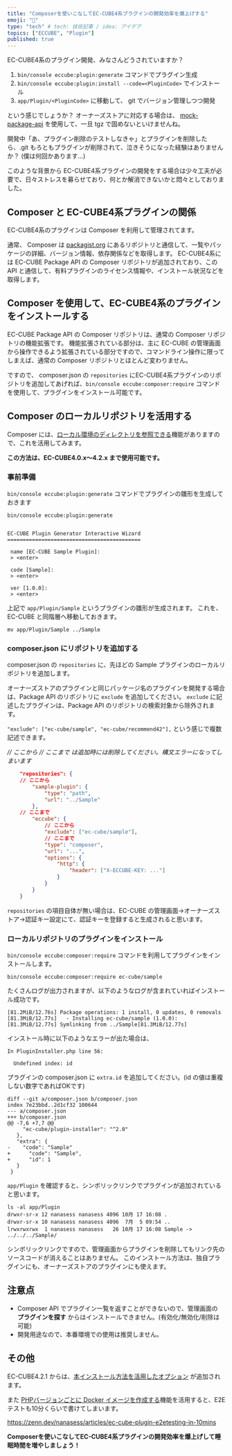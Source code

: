 ```yaml
---
title: "Composerを使いこなしてEC-CUBE4系プラグインの開発効率を爆上げする"
emoji: "🐎"
type: "tech" # tech: 技術記事 / idea: アイデア
topics: ["ECCUBE", "Plugin"]
published: true
---
```

EC-CUBE4系のプラグイン開発、みなさんどうされていますか？

1. `bin/console eccube:plugin:generate` コマンドでプラグイン生成
2. `bin/console eccube:plugin:install --code=<PluginCode>` でインストール
3. `app/Plugin/<PluginCode>` に移動して、 git でバージョン管理しつつ開発

という感じでしょうか？
オーナーズストアに対応する場合は、 [mock-package-api](https://doc4.ec-cube.net/plugin_mock_package_api) を使用して、一旦 tgz で固めないといけませんね。

開発中「あ、プラグイン削除のテストしなきゃ」とプラグインを削除したら、.git もろともプラグインが削除されて、泣きそうになった経験はありませんか？
(僕は何回かあります...)

このような背景から EC-CUBE4系プラグインの開発をする場合は少々工夫が必要で、日々ストレスを募らせており、何とか解消できないかと悶々としておりました。


## Composer と EC-CUBE4系プラグインの関係

EC-CUBE4系のプラグインは Composer を利用して管理されてます。

通常、 Composer は [packagist.org](https://packagist.org/) にあるリポジトリと通信して、一覧やパッケージの詳細、バージョン情報、依存関係などを取得します。
EC-CUBE4系には EC-CUBE Package API の Composer リポジトリが追加されており、この API と通信して、有料プラグインのライセンス情報や、インストール状況などを取得します。

## Composer を使用して、EC-CUBE4系のプラグインをインストールする

EC-CUBE Package API の Composer リポジトリは、通常の Composer リポジトリの機能拡張です。
機能拡張されている部分は、主に EC-CUBE の管理画面から操作できるよう拡張されている部分ですので、コマンドライン操作に限ってしまえば、通常の Composer リポジトリとほとんど変わりません。

ですので、 composer.json の `repositories` にEC-CUBE4系プラグインのリポジトリを追加してあげれば、`bin/console eccube:composer:require` コマンドを使用して、プラグインをインストール可能です。

## Composer のローカルリポジトリを活用する

Composer には、[ローカル環境のディレクトリを参照できる](https://getcomposer.org/doc/05-repositories.md#path)機能がありますので、これを活用してみます。

**この方法は、EC-CUBE4.0.x〜4.2.x まで使用可能です。**

### 事前準備

`bin/console eccube:plugin:generate` コマンドでプラグインの雛形を生成しておきます

```shell
bin/console eccube:plugin:generate


EC-CUBE Plugin Generator Interactive Wizard
===========================================

 name [EC-CUBE Sample Plugin]:
 > <enter>

 code [Sample]:
 > <enter>

 ver [1.0.0]:
 > <enter>
```

上記で `app/Plugin/Sample` というプラグインの雛形が生成されます。
これを、 EC-CUBE と同階層へ移動しておきます。

```
mv app/Plugin/Sample ../Sample
```

### composer.json にリポジトリを追加する

composer.json の `repositories` に、先ほどの Sample プラグインのローカルリポジトリを追加します。

オーナーズストアのプラグインと同じパッケージ名のプラグインを開発する場合は、Package API のリポジトリに `exclude` を追加してください。
`exclude` に記述したプラグインは、Package API のリポジトリの検索対象から除外されます。

`"exclude": ["ec-cube/sample", "ec-cube/recommend42"],` という感じで複数記述できます。

*// ここから // ここまで は追加時には削除してください。構文エラーになってしまいます*

```json
    "repositories": {
    // ここから
        "sample-plugin": {
            "type": "path",
            "url": "../Sample"
        },
    // ここまで
        "eccube": {
            // ここから
            "exclude": ["ec-cube/sample"],
            // ここまで
            "type": "composer",
            "url": "...",
            "options": {
                "http": {
                    "header": ["X-ECCUBE-KEY: ..."]
                }
            }
        }
    }
```

`repositories` の項目自体が無い場合は、EC-CUBE の管理画面→オーナーズストア→認証キー設定にて、認証キーを登録すると生成されると思います。

### ローカルリポジトリのプラグインをインストール

`bin/console eccube:composer:require` コマンドを利用してプラグインをインストールします。

```shell
bin/console eccube:composer:require ec-cube/sample
```

たくさんログが出力されますが、以下のようなログが含まれていればインストール成功です。

```
[81.2MiB/12.76s] Package operations: 1 install, 0 updates, 0 removals
[81.3MiB/12.77s]   - Installing ec-cube/sample (1.0.0): [81.3MiB/12.77s] Symlinking from ../Sample[81.3MiB/12.77s]
```

インストール時に以下のようなエラーが出た場合は、

```
In PluginInstaller.php line 56:

  Undefined index: id
```

プラグインの composer.json に `extra.id` を追加してください。(id の値は重複しない数字であればOKです)

```
diff --git a/composer.json b/composer.json
index 7e23bbd..2d1cf32 100644
--- a/composer.json
+++ b/composer.json
@@ -7,6 +7,7 @@
     "ec-cube/plugin-installer": "^2.0"
   },
   "extra": {
-    "code": "Sample"
+      "code": "Sample",
+      "id": 1
   }
 }
```

`app/Plugin` を確認すると、シンボリックリンクでプラグインが追加されていると思います。

```
ls -al app/Plugin
drwxr-sr-x 12 nanasess nanasess 4096 10月 17 16:08 .
drwxr-sr-x 10 nanasess nanasess 4096  7月  5 09:54 ..
lrwxrwxrwx  1 nanasess nanasess   26 10月 17 16:08 Sample -> ../../../Sample/
```

シンボリックリンクですので、管理画面からプラグインを削除してもリンク先のソースコードが消えることはありません。
このインストール方法は、独自プラグインにも、オーナーズストアのプラグインにも使えます。

## 注意点

- Composer API でプラグイン一覧を返すことができないので、管理画面の **プラグインを探す** からはインストールできません。(有効化/無効化/削除は可能)
- 開発用途なので、本番環境での使用は推奨しません。

## その他

EC-CUBE4.2.1 からは、[本インストール方法を活用したオプション](https://github.com/EC-CUBE/ec-cube/pull/5843) が追加されます。

また [PHPバージョンごとに Docker イメージを作成する](https://github.com/EC-CUBE/ec-cube/pull/5801)機能を活用すると、E2Eテストも10分くらいで書けてしまいます。

https://zenn.dev/nanasess/articles/ec-cube-plugin-e2etesting-in-10mins

**Composerを使いこなしてEC-CUBE4系プラグインの開発効率を爆上げして睡眠時間を増やしましょう！**
